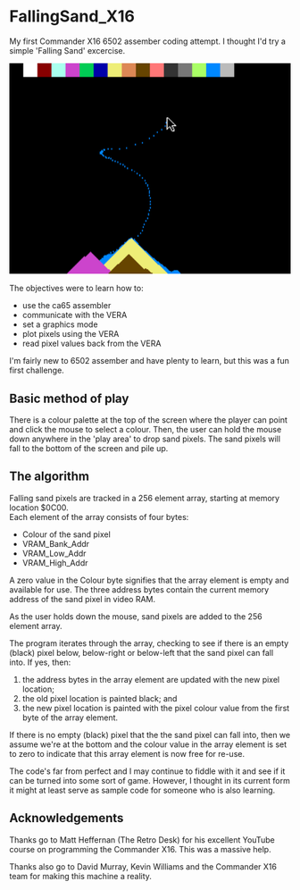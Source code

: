# FallingSand_X16
My first Commander X16 6502 assember coding attempt. I thought I'd try a simple 'Falling Sand' excercise.

![Falling sand](/FallingSand.png)

The objectives were to learn how to:
- use the ca65 assembler
- communicate with the VERA
- set a graphics mode
- plot pixels using the VERA
- read pixel values back from the VERA

I'm fairly new to 6502 assember and have plenty to learn, but this was a fun first challenge.

## Basic method of play
There is a colour palette at the top of the screen where the player can point and click the mouse to select a colour.  Then, the user can hold the mouse down anywhere in the 'play area' to drop sand pixels.
The sand pixels will fall to the bottom of the screen and pile up.

## The algorithm
Falling sand pixels are tracked in a 256 element array, starting at memory location $0C00.  
Each element of the array consists of four bytes:
- Colour of the sand pixel
- VRAM_Bank_Addr
- VRAM_Low_Addr
- VRAM_High_Addr

A zero value in the Colour byte signifies that the array element is empty and available for use.
The three address bytes contain the current memory address of the sand pixel in video RAM.

As the user holds down the mouse, sand pixels are added to the 256 element array.  

The program iterates through the array, checking to see if there is an empty (black) pixel below, below-right or below-left that the sand pixel can fall into.
If yes, then:
1. the address bytes in the array element are updated with the new pixel location;
1. the old pixel location is painted black; and
1. the new pixel location is painted with the pixel colour value from the first byte of the array element.

If there is no empty (black) pixel that the the sand pixel can fall into, then we assume we're at the bottom and the colour value in the array element is set to zero to indicate that this array element is now free for re-use.

The code's far from perfect and I may continue to fiddle with it and see if it can be turned into some sort of game.  However, I thought in its current form it might at least serve as sample code for someone who is also learning. 

## Acknowledgements
Thanks go to Matt Heffernan (The Retro Desk) for his excellent YouTube course on programming the Commander X16. This was a massive help.  

Thanks also go to David Murray, Kevin Williams and the Commander X16 team for making this machine a reality.
